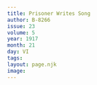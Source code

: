 ```yaml
---
title: Prisoner Writes Song
author: B-8266
issue: 23
volume: 5
year: 1917
month: 21
day: VI
tags:
layout: page.njk
image:
---
```



